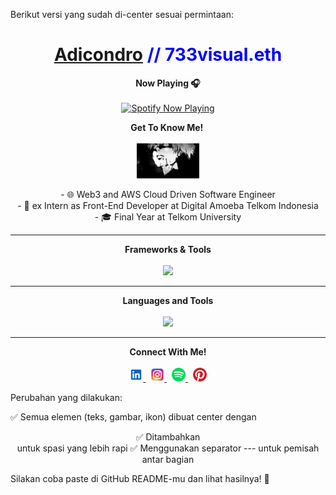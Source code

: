 Berikut versi yang sudah di-center sesuai permintaan:

<h1 align="center" style="color: blue;">
    <a href="https://www.linkedin.com/in/adicondro/" target="_blank">Adicondro</a> // 733visual.eth
</h1>

<p align="center">
    <strong>Now Playing 🎧</strong>
    <br /><br />
    <a href="https://open.spotify.com/user/adicondro_yusuf?si=5fe635aec8204552">
        <img src="https://spotify-now-playing-five-orcin.vercel.app/api/spotify" alt="Spotify Now Playing" />
    </a>
</p>

<p align="center">
    <strong>Get To Know Me!︎︎ ︎︎︎</strong>
    <br /><br />
    <img src="https://github.com/Adicondro/Adicondro/blob/db891d40052f01de8ab32e91ba6faa0466e7aa1d/gif/anime.gif" alt="Yoriichi" width="100px" />
</p>

<p align="center">
    - 🌐 Web3 and AWS Cloud Driven Software Engineer<br>
    - 💼 ex Intern as Front-End Developer at Digital Amoeba Telkom Indonesia<br>
    - 🎓 Final Year at Telkom University
</p>

---

<p align="center">
    <strong>Frameworks & Tools</strong>
    <br /><br />
    <img src="https://skillicons.dev/icons?i=remix,nextjs,react,redux,express,nestjs,spring,aws,docker,kafka" />
</p>

---

<p align="center">
    <strong>Languages and Tools</strong>
    <br /><br />
    <img src="https://skillicons.dev/icons?i=typescript,javascript,solidity,nodejs,go,rust,python,java,blender,aftereffects" />
</p>

---

<p align="center">
    <strong>Connect With Me!︎︎</strong>
    <br /><br />
    <a href="https://linkedin.com/in/adicondro" target="_blank">
        <img alt="Adicondro | LinkedIn" width="22px" src="https://raw.githubusercontent.com/Adicondro/Adicondro/main/simple-icons/linkedin.svg" />
    </a>
    &nbsp;
    <a href="https://instagram.com/adicndro" target="_blank">
        <img alt="Adicondro | Instagram" width="22px" src="https://raw.githubusercontent.com/Adicondro/Adicondro/main/simple-icons/instagram.svg" />
    </a>
    &nbsp;
    <a href="https://open.spotify.com/user/adicondro_yusuf" target="_blank">
        <img alt="Adicondro | Spotify" width="22px" src="https://raw.githubusercontent.com/Adicondro/Adicondro/main/simple-icons/spotify.svg" />
    </a>
    &nbsp;
    <a href="https://pinterest.com/champagnepapoi" target="_blank">
        <img alt="Adicondro | Pinterest" width="22px" src="https://raw.githubusercontent.com/Adicondro/Adicondro/main/simple-icons/pinterest.svg" />
    </a>
</p>

Perubahan yang dilakukan:

✅ Semua elemen (teks, gambar, ikon) dibuat center dengan <p align="center">
✅ Ditambahkan <br /> untuk spasi yang lebih rapi
✅ Menggunakan separator --- untuk pemisah antar bagian

Silakan coba paste di GitHub README-mu dan lihat hasilnya! 🚀
